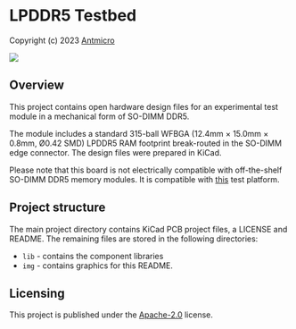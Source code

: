 # LPDDR5 Testbed

Copyright (c) 2023 [Antmicro](https://www.antmicro.com)

![](img/lpddr5-testbed-vis.png)

## Overview

This project contains open hardware design files for an experimental test module in a mechanical form of SO-DIMM DDR5. 

The module includes a standard 315-ball WFBGA (12.4mm × 15.0mm × 0.8mm, Ø0.42 SMD) LPDDR5 RAM footprint break-routed in the SO-DIMM edge connector. 
The design files were prepared in KiCad. 

Please note that this board is not electrically compatible with off-the-shelf SO-DIMM DDR5 memory modules. 
It is compatible with [this](https://github.com/antmicro/lpddr5-test-board) test platform.

## Project structure

The main project directory contains KiCad PCB project files, a LICENSE and README. 
The remaining files are stored in the following directories:

* `lib` - contains the component libraries
* `img` - contains graphics for this README.

## Licensing

This project is published under the [Apache-2.0](LICENSE) license.
